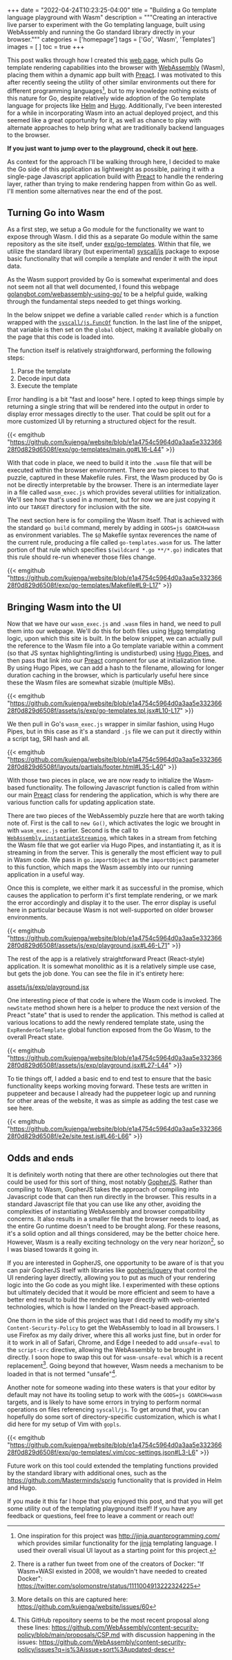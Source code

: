 +++
date = "2022-04-24T10:23:25-04:00"
title = "Building a Go template language playground with Wasm"
description = """Creating an interactive live parser to experiment with the Go
templating language, built using WebAssembly and running the Go standard library
directly in your browser."""
categories = ['homepage']
tags = ['Go', 'Wasm', 'Templates']
images = [
]
toc = true
+++

This post walks through how I created this [web page][playground], which pulls
Go template rendering capabilities into the browser with [WebAssembly][wasm]
(Wasm), placing them within a dynamic app built with [Preact][preact]. I was
motivated to this after recently seeing the utility of other similar
environments out there for different programming languages[^others], but to my
knowledge nothing exists of this nature for Go, despite relatively wide adoption
of the Go template language for projects like [Helm][helm] and [Hugo][hugo].
Additionally, I've been interested for a while in incorporating Wasm into an
actual deployed project, and this seemed like a great opportunity for it, as
well as chance to play with alternate approaches to help bring what are
traditionally backend languages to the browser.

**If you just want to jump over to the playground, check it out
[here][playground].**

As context for the approach I'll be walking through here, I decided to make the
Go side of this application as lightweight as possible, pairing it with a
single-page Javascript application build with [Preact][preact] to handle the
rendering layer, rather than trying to make rendering happen from within Go as
well. I'll mention some alternatives near the end of the post.

## Turning Go into Wasm

As a first step, we setup a Go module for the functionality we want to expose
through Wasm. I did this as a separate Go module within the same repository as
the site itself, under [exp/go-templates][ghExpTemplates]. Within that file, we
utilize the standard library (but experimental) [syscall/js][goSyscallJS]
package to expose basic functionality that will compile a template and render it
with the input data.

As the Wasm support provided by Go is somewhat experimental and does not seem
not all that well documented, I found this webpage
[golangbot.com/webassembly-using-go/][golangbotWasm] to be a helpful guide,
walking through the fundamental steps needed to get things working.

In the below snippet we define a variable called `render` which is a function
wrapped with the [`syscall/js.FuncOf`][goSyscallJSFuncOf] function. In the last
line of the snippet, that variable is then set on the `global` object, making it
available globally on the page that this code is loaded into.

The function itself is relatively straightforward, performing the following
steps:
1. Parse the template
1. Decode input data
1. Execute the template

Error handling is a bit "fast and loose" here. I opted to keep things simple by
returning a single string that will be rendered into the output in order to
display error messages directly to the user. That could be split out for a more
customized UI by returning a structured object for the result.

{{< emgithub "https://github.com/kujenga/website/blob/e1a4754c5964d0a3aa5e33236628f0d829d6508f/exp/go-templates/main.go#L16-L44" >}}

With that code in place, we need to build it into the `.wasm` file that will be
executed within the browser environment. There are two pieces to that puzzle,
captured in these Makefile rules. First, the Wasm produced by Go is not be
directly interpretable by the browser. There is an intermediate layer in a file
called `wasm_exec.js` which provides several utilities for initialization. We'll
see how that's used in a moment, but for now we are just copying it into our
`TARGET` directory for inclusion with the site.

The next section here is for compiling the Wasm itself. That is achieved with
the standard `go build` command, merely by adding in `GOOS=js GOARCH=wasm` as
environment variables. The `$@` Makefile syntax reverences the name of the
current rule, producing a file called `go-templates.wasm` for us. The latter
portion of that rule which specifies `$(wildcard *.go **/*.go)` indicates that
this rule should re-run whenever those files change.

{{< emgithub "https://github.com/kujenga/website/blob/e1a4754c5964d0a3aa5e33236628f0d829d6508f/exp/go-templates/Makefile#L9-L17" >}}

## Bringing Wasm into the UI

Now that we have our `wasm_exec.js` and `.wasm` files in hand, we need to pull
them into our webpage. We'll do this for both files using [Hugo][hugo]
templating logic, upon which this site is built. In the below snippet, we can
actually pull the reference to the Wasm file into a Go template variable within
a comment (so that JS syntax highlighting/linting is undisturbed) using [Hugo
Pipes][hugoPipes], and then pass that link into our [Preact][preact] component
for use at initialization time. By using Hugo Pipes, we can add a hash to the
filename, allowing for longer duration caching in the browser, which is
particularly useful here since these the Wasm files are somewhat sizable
(multiple MBs).

{{< emgithub "https://github.com/kujenga/website/blob/e1a4754c5964d0a3aa5e33236628f0d829d6508f/assets/js/exp/go-templates.tpl.jsx#L10-L17" >}}

We then pull in Go's `wasm_exec.js` wrapper in similar fashion, using Hugo
Pipes, but in this case as it's a standard `.js` file we can put it directly
within a script tag, SRI hash and all.

{{< emgithub "https://github.com/kujenga/website/blob/e1a4754c5964d0a3aa5e33236628f0d829d6508f/layouts/partials/footer.html#L35-L40" >}}

With those two pieces in place, we are now ready to initialize the Wasm-based
functionality. The following Javascript function is called from within our
main [Preact][preact] class for rendering the application, which is why there
are various function calls for updating application state.

There are two pieces of the WebAssembly puzzle here that are worth taking note
of. First is the call to `new Go()`, which activates the logic we brought in
with `wasm_exec.js` earlier. Second is the call to
[`WebAssembly.instantiateStreaming`][wasmInstantiateStreaming], which takes in a
stream from fetching the Wasm file that we got earlier via Hugo Pipes, and
instantiating it, as it is streaming in from the server. This is generally the
most efficient way to pull in Wasm code. We pass in `go.importObject` as the
`importObject` parameter to this function, which maps the Wasm assembly into our
running application in a useful way.

Once this is complete, we either mark it as successful in the promise, which
causes the application to perform it's first template rendering, or we mark the
error accordingly and display it to the user. The error display is useful here
in particular because Wasm is not well-supported on older browser environments.

{{< emgithub "https://github.com/kujenga/website/blob/e1a4754c5964d0a3aa5e33236628f0d829d6508f/assets/js/exp/playground.jsx#L46-L71" >}}

The rest of the app is a relatively straightforward Preact (React-style)
application. It is somewhat monolithic as it is a relatively simple use case,
but gets the job done. You can see the file in it's entirety here:

[assets/js/exp/playground.jsx](https://github.com/kujenga/website/blob/e1a4754c5964d0a3aa5e33236628f0d829d6508f/assets/js/exp/playground.jsx)

One interesting piece of that code is where the Wasm code is invoked. The
`newState` method shown here is a helper to produce the next version of the
Preact "state" that is used to render the application. This method is called at
various locations to add the newly rendered template state, using the
`ExpRenderGoTemplate` global function exposed from the Go Wasm, to the overall
Preact state.

{{< emgithub "https://github.com/kujenga/website/blob/e1a4754c5964d0a3aa5e33236628f0d829d6508f/assets/js/exp/playground.jsx#L27-L44" >}}

To tie things off, I added a basic end to end test to ensure that the basic
functionality keeps working moving forward. These tests are written in puppeteer
and because I already had the puppeteer logic up and running for other areas of
the website, it was as simple as adding the test case we see here.

{{< emgithub "https://github.com/kujenga/website/blob/e1a4754c5964d0a3aa5e33236628f0d829d6508f/e2e/site.test.js#L46-L66" >}}

## Odds and ends

It is definitely worth noting that there are other technologies out there that
could be used for this sort of thing, most notably [GopherJS][gopherjs]. Rather
than compiling to Wasm, GopherJS takes the approach of compiling into Javascript
code that can then run directly in the browser. This results in a standard
Javascript file that you can use like any other, avoiding the complexities of
instantiating WebAssembly and browser compatibility concerns. It also results in
a smaller file that the browser needs to load, as the entire Go runtime doesn't
need to be brought along. For these reasons, it's a solid option and all things
considered, may be the better choice here. However, Wasm is a really exciting
technology on the very near horizon[^noNeedForDocker], so I was biased towards
it going in.

If you are interested in GopherJS, one opportunity to be aware of is that you
can pair GopherJS itself with libraries like [gopherjs/jquery][gopherJSJquery]
that control the UI rendering layer directly, allowing you to put as much of
your rendering logic into the Go code as you might like. I experimented with
these options but ultimately decided that it would be more efficient and seem to
have a better end result to build the rendering layer directly with web-oriented
technologies, which is how I landed on the Preact-based approach.

One thorn in the side of this project was that I did need to modify my site's
`Content-Security-Policy` to get the WebAssembly to load in all browsers. I use
Firefox as my daily driver, where this all works just fine, but in order for it
to work in all of Safari, Chrome, and Edge I needed to add `unsafe-eval` to the
`script-src` directive, allowing the WebAssembly to be brought in directly. I
soon hope to swap this out for `wasm-unsafe-eval` which is a recent
replacement[^cspWasmIssue]. Going beyond that however, Wasm needs a mechanism to be
loaded in that is not termed "unsafe"[^wasmCSPProposal].

Another note for someone wading into these waters is that your editor by default
may not have its tooling setup to work with the `GOOS=js GOARCH=wasm` targets,
and is likely to have some errors in trying to perform normal operations on
files referencing `syscall/js`. To get around that, you can hopefully do some
sort of directory-specific customization, which is what I did here for my setup
of Vim with `gopls`.

{{< emgithub "https://github.com/kujenga/website/blob/e1a4754c5964d0a3aa5e33236628f0d829d6508f/exp/go-templates/.vim/coc-settings.json#L3-L6" >}}

Future work on this tool could extended the templating functions provided by the
standard library with additional ones, such as the
https://github.com/Masterminds/sprig functionality that is provided in Helm and Hugo.

If you made it this far I hope that you enjoyed this post, and that you will get
some utility out of the templating playground itself! If you have any feedback
or questions, feel free to leave a comment or reach out!

<!-- Citations -->
[^others]: One inspiration for this project was
  http://jinja.quantprogramming.com/ which provides similar functionality for
  the [jinja](https://github.com/pallets/jinja/) templating language. I used
  their overall visual UI layout as a starting point for this project.
[^noNeedForDocker]: There is a rather fun tweet from one of the creators
  of Docker: "If Wasm+WASI existed in 2008, we wouldn't have needed to created
  Docker": https://twitter.com/solomonstre/status/1111004913222324225
[^cspWasmIssue]: More details on this are captured here:
  https://github.com/kujenga/website/issues/60
[^wasmCSPProposal]: This GitHub repository seems to be the most recent proposal
  along these lines:
  https://github.com/WebAssembly/content-security-policy/blob/main/proposals/CSP.md
  with discussion happening in the issues:
  https://github.com/WebAssembly/content-security-policy/issues?q=is%3Aissue+sort%3Aupdated-desc

<!-- Links -->
[wasm]: https://webassembly.org/
[playground]: /exp/go-templates/
[preact]: https://preactjs.com/
[helm]: https://helm.sh/
[hugo]: https://gohugo.io/
[ghExpTemplates]: https://github.com/kujenga/website/tree/main/exp/go-templates
[goSyscallJS]: https://pkg.go.dev/syscall/js
[golangbotWasm]: https://golangbot.com/webassembly-using-go/
[goSyscallJSFuncOf]: https://pkg.go.dev/syscall/js#FuncOf
[hugoPipes]: https://gohugo.io/hugo-pipes/introduction/#find-resources-in-assets
[wasmInstantiateStreaming]: https://developer.mozilla.org/en-US/docs/Web/JavaScript/Reference/Global_Objects/WebAssembly/instantiateStreaming
[gopherjs]: https://github.com/gopherjs/gopherjs
[gopherJSJquery]: https://github.com/gopherjs/jquery
